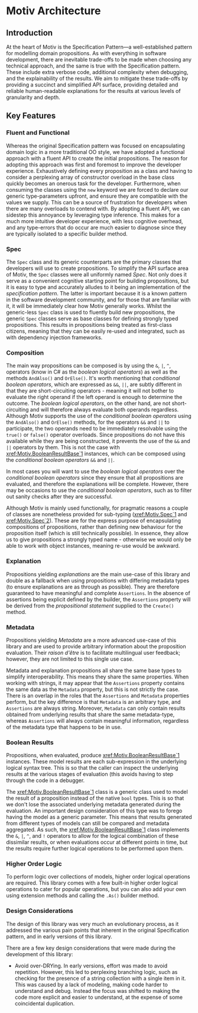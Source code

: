# Motiv Architecture

## Introduction
At the heart of Motiv is the Specification Pattern—a well-established pattern for modelling domain propositions.
As with everything in software development, there are inevitable trade-offs to be made when choosing any technical 
approach, and the same is true with the Specification pattern.
These include extra verbose code, additional complexity when debugging, and the explainability of the results.
We aim to mitigate these trade-offs by providing a succinct and simplified API surface, providing detailed and 
reliable human-readable explanations for the results at various levels of granularity and depth.

## Key Features
### Fluent and Functional
Whereas the original Specification pattern was focused on encapsulating domain logic in a more traditional OO style, 
we have adopted a functional approach with a fluent API to create the initial propositions.
The reason for adopting this approach was first and foremost to improve the developer experience.
Exhaustively defining every proposition as a class and having to consider a perplexing array of constructor overload 
in the base class quickly becomes an onerous task for the developer.
Furthermore, when consuming the classes using the `new` keyword we are forced to declare our generic type-parameters 
upfront, and ensure they are compatible with the values we supply.
This can be a source of frustration for developers when there are many overloads to contend with.
By adopting a fluent API, we can sidestep this annoyance by leveraging type inference.
This makes for a much more intuitive developer experience, with less cognitive overhead, and any type-errors that do 
occur are much easier to diagnose since they are typically isolated to a specific builder method.

### Spec
The `Spec` class and its generic counterparts are the primary classes that developers will use to create propositions.
To simplify the API surface area of Motiv, the `Spec` classes were all uniformly named _Spec_.
Not only does it serve as a convenient cognitive starting point for building propositions, but it is easy to type and
accurately alludes to it being an implementation of the _specification pattern_.
The latter is important because it is a known pattern in the software development community, and for those that are 
familiar with it, it will be immediately clear how Motiv generally works.
Whilst the generic-less `Spec` class is used to fluently build new propositions, the generic `Spec` classes serve as 
base classes for defining strongly typed propositions.
This results in propositions being treated as first-class citizens, meaning that they can be easily re-used and 
integrated, such as with dependency injection frameworks.

### Composition
The main way propositions can be composed is by using the `&`, `|`, `^`, operators (know in C# as the _boolean 
logical operators_) as well as the methods `AndAlso()` and `OrElse()`.
It's worth mentioning that _conditional boolean operators_, which are expressed as `&&`, `||`, 
are subtly different in that they are short-circuiting operators - meaning it will not bother to evaluate the right 
operand if the left operand is enough to determine the outcome.
The _boolean logical operators_, on the other hand, are not short-circuiting and will therefore always evaluate both 
operands regardless.
Although Motiv supports the use of the _conditional boolean operators_ using the `AndAlso()` and `OrElse()` methods, 
for the operators `&&` and `||` to participate, the two operands need to be immediately resolvable using the `true()`
or `false()` operator overloads.
Since propositions do not have this available while they are being constructed, it prevents the use of the `&&` 
and `||` operators by them.
This is not the case with <xref:Motiv.BooleanResultBase`1> instances, which can be composed using the _conditional
boolean operators_ `&&` and `||`.

In most cases you will want to use the _boolean logical operators_ over the _conditional boolean operators_ 
since they ensure that all propositions are evaluated, and therefore the explanations will be complete.
However, there may be occasions to use the _conditional boolean operators_, such as to filter out sanity checks
after they are successful.

Although Motiv is mainly used functionally, for pragmatic reasons a couple of classes are 
nonetheless provided for sub-typing (<xref:Motiv.Spec`1> and <xref:Motiv.Spec`2>).
These are for the express purpose of encapsulating compositions of propositions, rather than defining new behaviour 
for the proposition itself (which is still technically possible).
In essence, they allow us to give propositions a strongly typed name - otherwise we would only be able to work with
object instances, meaning re-use would be awkward.

### Explanation
Propositions yielding _explanations_ are the main use-case of this library and double as a fallback when using 
propositions with differing metadata types (to ensure explanations are as through as possible).
They are therefore guaranteed to have meaningful and complete `Assertions`.
In the absence of assertions being explicit defined by the builder, the `Assertions` property will be derived from
the _propositional statement_ supplied to the `Create()` method.

### Metadata
Propositions yielding _Metadata_ are a more advanced use-case of this library and are used to provide arbitrary 
information about the proposition evaluation.
Their _raison d'être_ is to facilitate multilingual user feedback; however, they are not limited to this single use 
case.

Metadata and explanation propositions all share the same base types to simplify interoperability.
This means they share the same properties.
When working with strings, it may appear that the `Assertions` property contains the same data as the `Metadata` 
property, but this is not strictly the case.
There is an overlap in the roles that the `Assertions` and `Metadata` properties perform, but the key difference is 
that `Metadata` is an arbitrary type, and `Assertions` are always string.
Moreover, `Metadata` can only contain results obtained from underlying results that share the same metadata-type, 
whereas `Assertions` will always contain meaningful information, regardless of the metadata type that happens to be 
in use.        

### Boolean Results
Propositions, when evaluated, produce <xref:Motiv.BooleanResultBase`1> instances.
These model results are each sub-expression in the underlying logical syntax tree.
This is so that the caller can inspect the underlying results at the various stages of evaluation (this avoids 
having to step through the code in a debugger. 

The <xref:Motiv.BooleanResultBase`1> class is a generic class used to model the result of a proposition instead 
of the native `bool` types.
This is so that we don't lose the associated underlying metadata generated during the evaluation.
An important design consideration of this type was to forego having the model as a generic parameter.
This means that results generated from different types of models can still be compared and metadata aggregated.
As such, the <xref:Motiv.BooleanResultBase`1> class implements the `&`, `|`, `^`, and `!` operators to allow for the 
logical combination of these dissimilar results, or when evaluations occur at different points in time, but the 
results require further logical operations to be performed upon them.

### Higher Order Logic
To perform logic over collections of models, higher order logical operations are required.
This library comes with a few built-in higher order logical operations to cater for popular operations, but you 
can also add your own using extension methods and calling the `.As()` builder method.

### Design Considerations
The design of this library was very much an evolutionary process, as it addressed the various pain points that 
inherent in the original Specification pattern, and in early versions of this library.

There are a few key design considerations that were made during the development of this library:
* Avoid over-DRYing.
  In early versions, effort was made to avoid repetition.
  However, this led to perplexing branching logic, such as checking for the presence of a string collection with a
  single item in it.
  This was caused by a lack of modeling, making code harder to understand and debug.
  Instead the focus was shifted to making the code more explicit and easier to understand, at the expense of some 
  coincidental duplication.